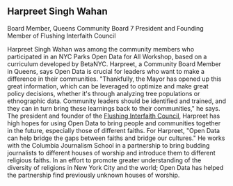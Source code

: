 ## Harpreet Singh Wahan

Board Member, Queens Community Board 7
President and Founding Member of Flushing Interfaith Council

Harpreet Singh Wahan was among the community members who participated in an NYC Parks Open Data for All Workshop, based on a curriculum developed by BetaNYC. Harpreet, a Community Board Member in Queens, says Open Data is crucial for leaders who want to make a difference in their communities. "Thankfully, the Mayor has opened up this great information, which can be leveraged to optimize and make great policy decisions, whether it's through analyzing tree populations or ethnographic data. Community leaders should be identified and trained, and they can in turn bring these learnings back to their communities," he says.  The president and founder of the [Flushing Interfaith Council]( https://flushinginterfaithcouncil.wordpress.com/), Harpreet has high hopes for using Open Data to bring people and communities together in the future, especially those of different faiths. For Harpreet, "Open Data can help bridge the gaps between faiths and bridge our cultures." He works with the Columbia Journalism School in a partnership to bring budding journalists to different houses of worship and introduce them to different religious faiths. In an effort to promote greater understanding of the diversity of religions in New York City and the world; Open Data has helped the partnership find previously unknown houses of worship.
